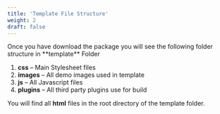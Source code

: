 ```yaml
---
title: 'Template File Structure'
weight: 2
draft: false
---
```

<div class="col-md-6">Once you have download the package you will see the following folder structure in **template** Folder

1. **css** – Main Stylesheet files
2. **images** – All demo images used in template
3. **js** – All Javascript files
4. **plugins** – All third party plugins use for build

You will find all **html** files in the root directory of the template folder.